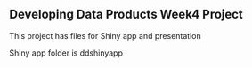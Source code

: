## Developing Data Products Week4 Project

This project has files for Shiny app and presentation

Shiny app folder is ddshinyapp
